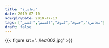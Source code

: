 ```yaml
---
title: "محاضرة"
date: 2019-07-10
adExpiryDate: 2019-07-13
tags: ["محاضرة","خسوف","كسوف","الشمس","القمر"]
draft: false
---
```

<!--
### اللجنة الكويتية المشتركة للاستهلال
تدعوكم الى محاضرة حول
# الخسوف والكسوف
- كيف يحدثان؟
- أين نحصل على معلوماتهما؟

#### **يلقيها الحاج إبراهيم محمود دشتي**


السبت 13 يوليو 2019 الموافق 10 ذو القعدة 1440

**للنساء**
 الساعة 4:30 مساءً

**للرجال**
 الساعة 8:30 مساءً

في ديوان آل دشتي الرميثية قطعة 1 شارع جمعان الحريتي منزل 254


للاستفسار والتسجيل الرجاء الاتصال على الرقم 66234448

 -->
{{< figure src="../lect002.jpg" >}}